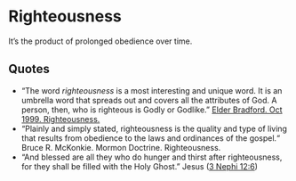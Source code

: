 # Righteousness
It’s the product of prolonged obedience over time.

## Quotes
- “The word _righteousness_ is a most interesting and unique word. It is an umbrella word that spreads out and covers all the attributes of God. A person, then, who is righteous is Godly or Godlike.” [Elder Bradford. Oct 1999. Righteousness.](https://www.churchofjesuschrist.org/study/general-conference/1999/10/righteousness?lang=eng#p14)
- “Plainly and simply stated, righteousness is the quality and type of living that results from obedience to the laws and ordinances of the gospel.“ Bruce R. McKonkie. Mormon Doctrine. Righteousness.
- “And blessed are all they who do hunger and thirst after righteousness, for they shall be filled with the Holy Ghost.” Jesus ([3 Nephi 12:6](https://www.churchofjesuschrist.org/study/scriptures/bofm/3-ne/12?lang=eng&id=6#p6))
